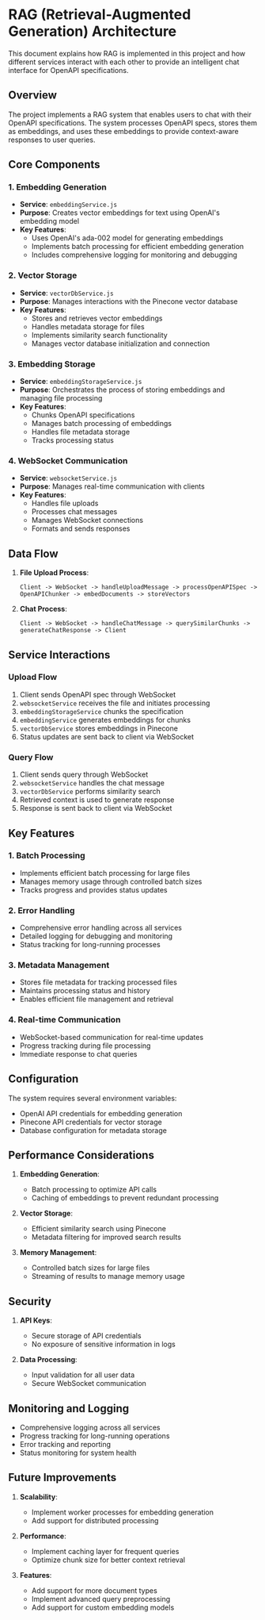 # RAG (Retrieval-Augmented Generation) Architecture

This document explains how RAG is implemented in this project and how different services interact with each other to provide an intelligent chat interface for OpenAPI specifications.

## Overview

The project implements a RAG system that enables users to chat with their OpenAPI specifications. The system processes OpenAPI specs, stores them as embeddings, and uses these embeddings to provide context-aware responses to user queries.

## Core Components

### 1. Embedding Generation
- **Service**: `embeddingService.js`
- **Purpose**: Creates vector embeddings for text using OpenAI's embedding model
- **Key Features**:
  - Uses OpenAI's ada-002 model for generating embeddings
  - Implements batch processing for efficient embedding generation
  - Includes comprehensive logging for monitoring and debugging

### 2. Vector Storage
- **Service**: `vectorDbService.js`
- **Purpose**: Manages interactions with the Pinecone vector database
- **Key Features**:
  - Stores and retrieves vector embeddings
  - Handles metadata storage for files
  - Implements similarity search functionality
  - Manages vector database initialization and connection

### 3. Embedding Storage
- **Service**: `embeddingStorageService.js`
- **Purpose**: Orchestrates the process of storing embeddings and managing file processing
- **Key Features**:
  - Chunks OpenAPI specifications
  - Manages batch processing of embeddings
  - Handles file metadata storage
  - Tracks processing status

### 4. WebSocket Communication
- **Service**: `websocketService.js`
- **Purpose**: Manages real-time communication with clients
- **Key Features**:
  - Handles file uploads
  - Processes chat messages
  - Manages WebSocket connections
  - Formats and sends responses

## Data Flow

1. **File Upload Process**:
   ```
   Client -> WebSocket -> handleUploadMessage -> processOpenAPISpec -> 
   OpenAPIChunker -> embedDocuments -> storeVectors
   ```

2. **Chat Process**:
   ```
   Client -> WebSocket -> handleChatMessage -> querySimilarChunks -> 
   generateChatResponse -> Client
   ```

## Service Interactions

### Upload Flow
1. Client sends OpenAPI spec through WebSocket
2. `websocketService` receives the file and initiates processing
3. `embeddingStorageService` chunks the specification
4. `embeddingService` generates embeddings for chunks
5. `vectorDbService` stores embeddings in Pinecone
6. Status updates are sent back to client via WebSocket

### Query Flow
1. Client sends query through WebSocket
2. `websocketService` handles the chat message
3. `vectorDbService` performs similarity search
4. Retrieved context is used to generate response
5. Response is sent back to client via WebSocket

## Key Features

### 1. Batch Processing
- Implements efficient batch processing for large files
- Manages memory usage through controlled batch sizes
- Tracks progress and provides status updates

### 2. Error Handling
- Comprehensive error handling across all services
- Detailed logging for debugging and monitoring
- Status tracking for long-running processes

### 3. Metadata Management
- Stores file metadata for tracking processed files
- Maintains processing status and history
- Enables efficient file management and retrieval

### 4. Real-time Communication
- WebSocket-based communication for real-time updates
- Progress tracking during file processing
- Immediate response to chat queries

## Configuration

The system requires several environment variables:
- OpenAI API credentials for embedding generation
- Pinecone API credentials for vector storage
- Database configuration for metadata storage

## Performance Considerations

1. **Embedding Generation**:
   - Batch processing to optimize API calls
   - Caching of embeddings to prevent redundant processing

2. **Vector Storage**:
   - Efficient similarity search using Pinecone
   - Metadata filtering for improved search results

3. **Memory Management**:
   - Controlled batch sizes for large files
   - Streaming of results to manage memory usage

## Security

1. **API Keys**:
   - Secure storage of API credentials
   - No exposure of sensitive information in logs

2. **Data Processing**:
   - Input validation for all user data
   - Secure WebSocket communication

## Monitoring and Logging

- Comprehensive logging across all services
- Progress tracking for long-running operations
- Error tracking and reporting
- Status monitoring for system health

## Future Improvements

1. **Scalability**:
   - Implement worker processes for embedding generation
   - Add support for distributed processing

2. **Performance**:
   - Implement caching layer for frequent queries
   - Optimize chunk size for better context retrieval

3. **Features**:
   - Add support for more document types
   - Implement advanced query preprocessing
   - Add support for custom embedding models
